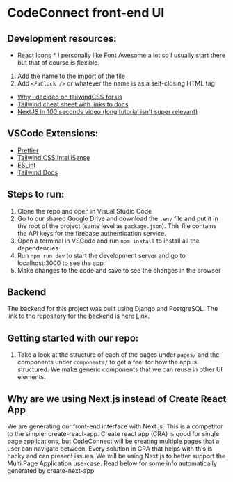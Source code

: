 # CodeConnect front-end UI

## Development resources:

* [React Icons](https://react-icons.github.io/react-icons/icons?name=fa) * I personally like Font Awesome a lot so I usually start there but that of course is flexible.

1. Add the name to the import of the file
2. Add `<FaClock />` or whatever the name is as a self-closing HTML tag

* [Why I decided on tailwindCSS for us](https://tailwindcss.com/docs/utility-first)
* [Tailwind cheat sheet with links to docs](https://nerdcave.com/tailwind-cheat-sheet)
* [NextJS in 100 seconds video (long tutorial isn't super relevant)](https://www.youtube.com/watch?v=Sklc_fQBmcs)

## VSCode Extensions:

* [Prettier](https://marketplace.visualstudio.com/items?itemName=esbenp.prettier-vscode)
* [Tailwind CSS IntelliSense](https://marketplace.visualstudio.com/items?itemName=bradlc.vscode-tailwindcss)
* [ESLint](https://marketplace.visualstudio.com/items?itemName=dbaeumer.vscode-eslint)
* [Tailwind Docs](https://marketplace.visualstudio.com/items?itemName=austenc.tailwind-docs)

## Steps to run:

1. Clone the repo and open in Visual Studio Code
2. Go to our shared Google Drive and download the `.env` file and put it in the root of the project (same level as `package.json`). This file contains the API keys for the firebase authentication service.
3. Open a terminal in VSCode and run `npm install` to install all the dependencies
4. Run `npm run dev` to start the development server and go to localhost:3000 to see the app
5. Make changes to the code and save to see the changes in the browser

## Backend

The backend for this project was built using Django and PostgreSQL. The link to the repository for the backend is here [Link](https://github.com/robinsonianr/CodeConnect/tree/main). 

## Getting started with our repo:

1. Take a look at the structure of each of the pages under `pages/` and the components under `components/` to get a feel for how the app is structured. We make generic components that we can reuse in other UI elements.

## Why are we using Next.js instead of Create React App

We are generating our front-end interface with Next.js. This is a competitor to the simpler create-react-app. Create react app (CRA) is good for single page applications, but CodeConnect will be creating multiple pages that a user can navigate between. Every solution in CRA that helps with this is hacky and can present issues. We will be using Next.js to better support the Multi Page Application use-case. Read below for some info automatically generated by create-next-app
